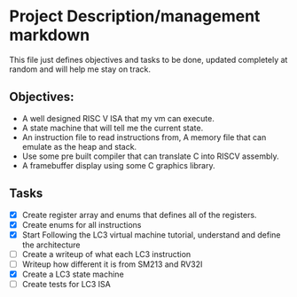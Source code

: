 # Project Description/management markdown
This file just defines objectives and tasks to be done, updated completely at random and will help me stay on track.

## Objectives:
- A well designed RISC V ISA that my vm can execute.
- A state machine that will tell me the current state.
- An instruction file to read instructions from, A memory file that can emulate as the heap and stack. 
- Use some pre built compiler that can translate C into RISCV assembly. 
- A framebuffer display using some C graphics library.

## Tasks
- [x] Create register array and enums that defines all of the registers.
- [x] Create enums for all instructions
- [X] Start Following the LC3 virtual machine tutorial, understand and define the architecture
- [ ] Create a writeup of what each LC3 instruction
- [ ] Writeup how different it is from SM213 and RV32I
- [X] Create a LC3 state machine
- [ ] Create tests for LC3 ISA

